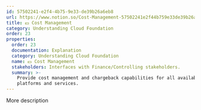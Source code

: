 ```yaml
---
id: 57502241-e2f4-4b75-9e33-de39b26a6eb8
url: https://www.notion.so/Cost-Management-57502241e2f44b759e33de39b26a6eb8
title: 💵 Cost Management
category: Understanding Cloud Foundation
order: 23
properties:
  order: 23
  documentation: Explanation
  category: Understanding Cloud Foundation
  name: 💵 Cost Management
  stakeholders: Interfaces with Finance/Controlling stakeholders.
  summary: >-
    Provide cost management and chargeback capabilities for all available cloud
    platforms and services.
---
```


More description